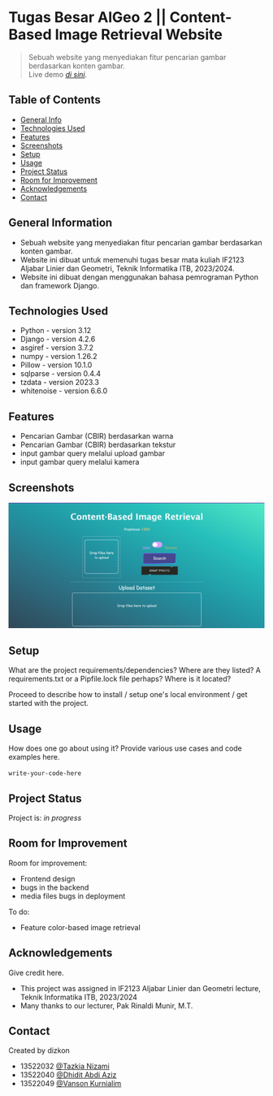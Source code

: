 # Tugas Besar AlGeo 2 || Content-Based Image Retrieval Website

> Sebuah website yang menyediakan fitur pencarian gambar berdasarkan konten gambar.  
> Live demo [_di sini_](https://algeo02-22032.vercel.app/). <!-- If you have the project hosted somewhere, include the link here. -->

## Table of Contents

- [General Info](#general-information)
- [Technologies Used](#technologies-used)
- [Features](#features)
- [Screenshots](#screenshots)
- [Setup](#setup)
- [Usage](#usage)
- [Project Status](#project-status)
- [Room for Improvement](#room-for-improvement)
- [Acknowledgements](#acknowledgements)
- [Contact](#contact)
<!-- * [License](#license) -->

## General Information

- Sebuah website yang menyediakan fitur pencarian gambar berdasarkan konten gambar.
- Website ini dibuat untuk memenuhi tugas besar mata kuliah IF2123 Aljabar Linier dan Geometri, Teknik Informatika ITB, 2023/2024.
- Website ini dibuat dengan menggunakan bahasa pemrograman Python dan framework Django.

<!-- You don't have to answer all the questions - just the ones relevant to your project. -->

## Technologies Used

- Python - version 3.12
- Django - version 4.2.6
- asgiref - version 3.7.2
- numpy - version 1.26.2
- Pillow - version 10.1.0
- sqlparse - version 0.4.4
- tzdata - version 2023.3
- whitenoise - version 6.6.0

## Features

- Pencarian Gambar (CBIR) berdasarkan warna
- Pencarian Gambar (CBIR) berdasarkan tekstur
- input gambar query melalui upload gambar
- input gambar query melalui kamera

## Screenshots

![Main Page](./img/tampilan-utama.png)

<!-- If you have screenshots you'd like to share, include them here. -->

## Setup

What are the project requirements/dependencies? Where are they listed? A requirements.txt or a Pipfile.lock file perhaps? Where is it located?

Proceed to describe how to install / setup one's local environment / get started with the project.

## Usage

How does one go about using it?
Provide various use cases and code examples here.

`write-your-code-here`

## Project Status

Project is: _in progress_

## Room for Improvement

Room for improvement:

- Frontend design
- bugs in the backend
- media files bugs in deployment

To do:

- Feature color-based image retrieval

## Acknowledgements

Give credit here.

- This project was assigned in IF2123 Aljabar Linier dan Geometri lecture, Teknik Informatika ITB, 2023/2024
- Many thanks to our lecturer, Pak Rinaldi Munir, M.T.

## Contact

Created by dizkon

- 13522032 [@Tazkia Nizami](https://github.com/TazakiN)
- 13522040 [@Dhidit Abdi Aziz](https://github.com/dhiabziz)
- 13522049 [@Vanson Kurnialim](https://github.com/VansonK)

<!-- Optional -->
<!-- ## License -->
<!-- This project is open source and available under the [... License](). -->

<!-- You don't have to include all sections - just the one's relevant to your project -->
